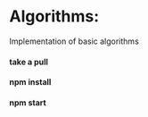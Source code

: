 # Algorithms:
Implementation of basic algorithms 

#### take a pull
#### npm install
#### npm start
